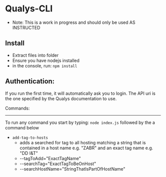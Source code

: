 Qualys-CLI
==========

* Note: This is a work in progress and should only be used AS INSTRUCTED

Install
-------
* Extract files into folder
* Ensure you have nodejs installed
* in the console, run: `npm install`

Authentication:
---------------

If you run the first time, it will automatically ask you to login. The API uri is the one specified by the Qualys documentation to use.

Commands:
*****
To run any command you start by typing: `node index.js` followed by the a command below



* `add-tag-to-hosts`
  * adds a searched for tag to all hosting matching a string that is contained in a host name e.g. "ZABR" and an exact tag name e.g. "DD I&T"
  * --tagToAdd="ExactTagName"
  * --searchTag="ExactTagToBeOnHost"
  * --searchHostName="StringThatIsPartOfHostName"